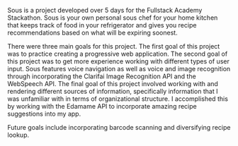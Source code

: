 Sous is a project developed over 5 days for the Fullstack Academy Stackathon. Sous is your own personal sous chef for your home kitchen that keeps track of food in your refrigerator and gives you recipe recommendations based on what will be expiring soonest.

There were three main goals for this project. The first goal of this project was to practice creating a progressive web application. The second goal of this project was to get more experience working with different types of user input. Sous features voice navigation as well as voice and image recognition through incorporating the Clarifai Image Recognition API and the WebSpeech API. The final goal of this project involved working with and rendering different sources of information, specifically information that I was unfamiliar with in terms of organizational structure. I accomplished this by working with the Edamame API to incorporate amazing recipe suggestions into my app.

Future goals include incorporating barcode scanning and diversifying recipe lookup.
